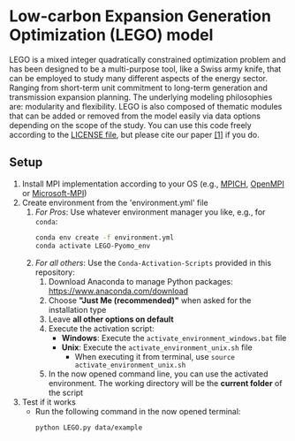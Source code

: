 # Low-carbon Expansion Generation Optimization (LEGO) model

LEGO is a mixed integer quadratically constrained optimization problem and has been designed to be a multi-purpose tool,
like a Swiss army knife, that can be employed to study many different aspects of the energy sector. Ranging from
short-term unit commitment to long-term generation and transmission expansion planning. The underlying modeling
philosophies are: modularity and flexibility. LEGO is also composed of thematic modules that can be added or removed
from the model easily via data options depending on the scope of the study. You can use this code freely according to
the [LICENSE file](https://github.com/IEE-TUGraz/LEGO-Pyomo/blob/main/LICENSE), but please cite our
paper [[1]](https://doi.org/10.1016/j.softx.2022.101141) if you do.

## Setup

1. Install MPI implementation according to your OS
   (e.g., [MPICH](https://www.mpich.org/downloads/), [OpenMPI](https://www.open-mpi.org/software/ompi/v4.1/)
   or [Microsoft-MPI](https://learn.microsoft.com/en-us/message-passing-interface/microsoft-mpi))
2. Create environment from the 'environment.yml' file
    1. _For Pros_: Use whatever environment manager you like, e.g., for `conda`:
       ```bash
       conda env create -f environment.yml
       conda activate LEGO-Pyomo_env
       ```
    2. _For all others_: Use the `Conda-Activation-Scripts` provided in this repository:
        1. Download Anaconda to manage Python packages: https://www.anaconda.com/download
        2. Choose **"Just Me (recommended)"** when asked for the installation type
        3. Leave **all other options on default**
        4. Execute the activation script:
            - **Windows**: Execute the `activate_environment_windows.bat` file
            - **Unix**: Execute the `activate_environment_unix.sh` file
                - When executing it from terminal, use ```source activate_environment_unix.sh```
        5. In the now opened command line, you can use the activated environment. The working directory will be the
           **current folder** of the script
3. Test if it works
    - Run the following command in the now opened terminal:
      ```bash
      python LEGO.py data/example
      ```